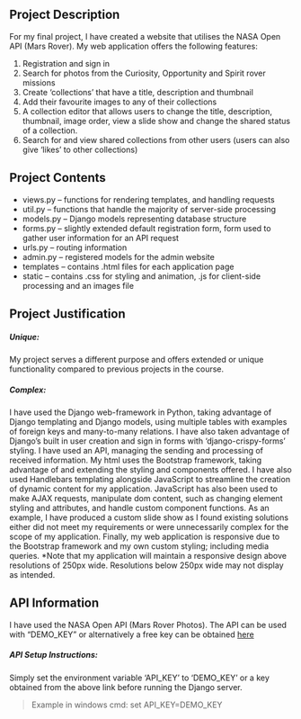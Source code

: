 ## Project Description
For my final project, I have created a website that utilises the NASA Open API (Mars Rover). My web application offers the following features:
1. Registration and sign in
2. Search for photos from the Curiosity, Opportunity and Spirit rover missions
3. Create ‘collections’ that have a title, description and thumbnail
4. Add their favourite images to any of their collections
5. A collection editor that allows users to change the title, description, thumbnail, image order, view a slide show and change the shared status of a collection.
6. Search for and view shared collections from other users (users can also give ‘likes’ to other collections)
## Project Contents
- views.py – functions for rendering templates, and handling requests
- util.py – functions that handle the majority of server-side processing
- models.py – Django models representing database structure
- forms.py – slightly extended default registration form, form used to gather user information for an API request
- urls.py – routing information
- admin.py – registered models for the admin website
- templates – contains .html files for each application page
- static – contains .css for styling and animation, .js for client-side processing and an images file
## Project Justification
##### Unique:
My project serves a different purpose and offers extended or unique functionality compared to previous projects in the course.
##### Complex:
I have used the Django web-framework in Python, taking advantage of Django templating and Django models, using multiple tables with examples of foreign keys and many-to-many relations. I have also taken advantage of Django’s built in user creation and sign in forms with ‘django-crispy-forms’ styling. I have used an API, managing the sending and processing of received information. 
My html uses the Bootstrap framework, taking advantage of and extending the styling and components offered. I have also used Handlebars templating alongside JavaScript to streamline the creation of dynamic content for my application. JavaScript has also been used to make AJAX requests, manipulate dom content, such as changing element styling and attributes, and handle custom component functions. As an example, I have produced a custom slide show as I found existing solutions either did not meet my requirements or were unnecessarily complex for the scope of my application.
Finally, my web application is responsive due to the Bootstrap framework and my own custom styling; including media queries. 
*Note that my application will maintain a responsive design above resolutions of 250px wide. Resolutions below 250px wide may not display as intended.
## API Information  
I have used the NASA Open API (Mars Rover Photos). The API can be used with “DEMO_KEY” or alternatively a free key can be obtained [here](https://api.nasa.gov/)
##### API Setup Instructions:
Simply set the environment variable ‘API_KEY’ to ‘DEMO_KEY’ or a key obtained from the above link before running the Django server.
> Example in windows cmd: set API_KEY=DEMO_KEY
